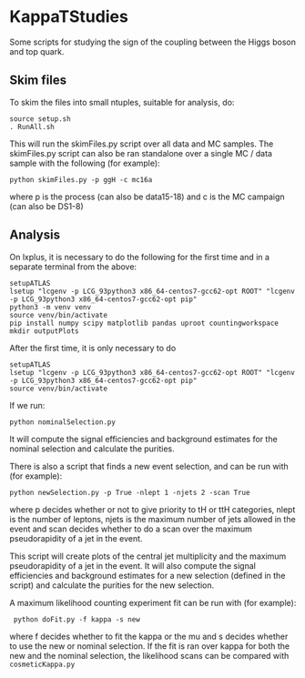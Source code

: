 # KappaTStudies
Some scripts for studying the sign of the coupling between the Higgs boson and top quark. 

## Skim files

To skim the files into small ntuples, suitable for analysis, do:

    source setup.sh
    . RunAll.sh
    
This will run the skimFiles.py script over all data and MC samples. The skimFiles.py script can also be ran standalone over a single MC / data sample with the following (for example):

    python skimFiles.py -p ggH -c mc16a

where p is the process (can also be data15-18) and c is the MC campaign (can also be DS1-8)

## Analysis

On lxplus, it is necessary to do the following for the first time and in a separate terminal from the above:

    setupATLAS
    lsetup "lcgenv -p LCG_93python3 x86_64-centos7-gcc62-opt ROOT" "lcgenv -p LCG_93python3 x86_64-centos7-gcc62-opt pip"
    python3 -m venv venv
    source venv/bin/activate 
    pip install numpy scipy matplotlib pandas uproot countingworkspace
    mkdir outputPlots
    
After the first time, it is only necessary to do

    setupATLAS
    lsetup "lcgenv -p LCG_93python3 x86_64-centos7-gcc62-opt ROOT" "lcgenv -p LCG_93python3 x86_64-centos7-gcc62-opt pip"
    source venv/bin/activate

If we run:

    python nominalSelection.py 
    
It will compute the signal efficiencies and background estimates for the nominal selection and calculate the purities. 

There is also a script that finds a new event selection, and can be run with (for example):

    python newSelection.py -p True -nlept 1 -njets 2 -scan True

where p decides whether or not to give priority to tH or ttH categories, nlept is the number of leptons, njets is the maximum number of jets allowed in the event and scan decides whether to do a scan over the maximum pseudorapidity of a jet in the event.
 
 This script will create plots of the central jet multiplicity and the maximum pseudorapidity of a jet in the event. It will also compute the signal efficiencies and background estimates for a new selection (defined in the script) and calculate the purities for the new selection.
 
 A maximum likelihood counting experiment fit can be run with (for example):

     python doFit.py -f kappa -s new
     
where f decides whether to fit the kappa or the mu and s decides whether to use the new or nominal selection. If the fit is ran over kappa for both the new and the nominal selection, the likelihood scans can be compared with `cosmeticKappa.py`
 
 
 
 
 
 
